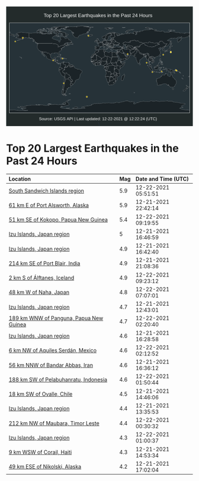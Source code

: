 ![Map](./map.png)

# Top 20 Largest Earthquakes in the Past 24 Hours

| Location | Mag | Date and Time (UTC) |
|:---|:---|:---|
| [South Sandwich Islands region](https://earthquake.usgs.gov/earthquakes/eventpage/us6000geea) | 5.9 | 12-22-2021 05:51:51 |
| [61 km E of Port Alsworth, Alaska](https://earthquake.usgs.gov/earthquakes/eventpage/ak021gbh4rso) | 5.9 | 12-21-2021 22:42:14 |
| [51 km SE of Kokopo, Papua New Guinea](https://earthquake.usgs.gov/earthquakes/eventpage/us6000geg0) | 5.4 | 12-22-2021 09:19:55 |
| [Izu Islands, Japan region](https://earthquake.usgs.gov/earthquakes/eventpage/us6000ge6n) | 5 | 12-21-2021 16:46:59 |
| [Izu Islands, Japan region](https://earthquake.usgs.gov/earthquakes/eventpage/us6000ge6k) | 4.9 | 12-21-2021 16:42:40 |
| [214 km SE of Port Blair, India](https://earthquake.usgs.gov/earthquakes/eventpage/us6000ge9v) | 4.9 | 12-21-2021 21:08:36 |
| [2 km S of Álftanes, Iceland](https://earthquake.usgs.gov/earthquakes/eventpage/us6000geg2) | 4.9 | 12-22-2021 09:23:12 |
| [48 km W of Naha, Japan](https://earthquake.usgs.gov/earthquakes/eventpage/us6000gefe) | 4.8 | 12-22-2021 07:07:01 |
| [Izu Islands, Japan region](https://earthquake.usgs.gov/earthquakes/eventpage/us6000ge5f) | 4.7 | 12-21-2021 12:43:01 |
| [189 km WNW of Panguna, Papua New Guinea](https://earthquake.usgs.gov/earthquakes/eventpage/us6000gedb) | 4.7 | 12-22-2021 02:20:40 |
| [Izu Islands, Japan region](https://earthquake.usgs.gov/earthquakes/eventpage/us6000ge6g) | 4.6 | 12-21-2021 16:28:58 |
| [6 km NW of Aquiles Serdán, Mexico](https://earthquake.usgs.gov/earthquakes/eventpage/us6000ged2) | 4.6 | 12-22-2021 02:12:52 |
| [56 km NNW of Bandar Abbas, Iran](https://earthquake.usgs.gov/earthquakes/eventpage/us6000ge6h) | 4.6 | 12-21-2021 16:36:12 |
| [188 km SW of Pelabuhanratu, Indonesia](https://earthquake.usgs.gov/earthquakes/eventpage/us6000gecy) | 4.6 | 12-22-2021 01:50:44 |
| [18 km SW of Ovalle, Chile](https://earthquake.usgs.gov/earthquakes/eventpage/us6000ge5v) | 4.5 | 12-21-2021 14:46:06 |
| [Izu Islands, Japan region](https://earthquake.usgs.gov/earthquakes/eventpage/us6000ge5l) | 4.4 | 12-21-2021 13:35:53 |
| [212 km NW of Maubara, Timor Leste](https://earthquake.usgs.gov/earthquakes/eventpage/us6000gec0) | 4.4 | 12-22-2021 00:30:32 |
| [Izu Islands, Japan region](https://earthquake.usgs.gov/earthquakes/eventpage/us6000gect) | 4.3 | 12-22-2021 01:00:37 |
| [9 km WSW of Corail, Haiti](https://earthquake.usgs.gov/earthquakes/eventpage/us6000ge5x) | 4.3 | 12-21-2021 14:53:34 |
| [49 km ESE of Nikolski, Alaska](https://earthquake.usgs.gov/earthquakes/eventpage/us6000ge8g) | 4.2 | 12-21-2021 17:02:04 |
